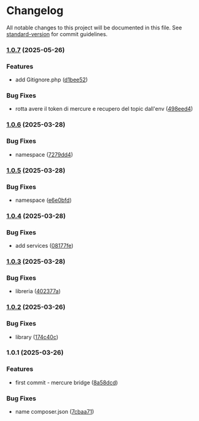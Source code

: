 # Changelog

All notable changes to this project will be documented in this file. See [standard-version](https://github.com/conventional-changelog/standard-version) for commit guidelines.

### [1.0.7](https://github.com/K3Progetti/mercure-bridge-bundle/compare/v1.0.6...v1.0.7) (2025-05-26)


### Features

* add Gitignore.php ([d1bee52](https://github.com/K3Progetti/mercure-bridge-bundle/commit/d1bee52ca4cdfd3b7a8741debe099ddeac7d5457))


### Bug Fixes

* rotta avere il token di mercure e recupero del topic dall'env ([498eed4](https://github.com/K3Progetti/mercure-bridge-bundle/commit/498eed4bb8c18d7ac79c786abb4fb2eccb77e359))

### [1.0.6](https://github.com/K3Progetti/mercure-bridge-bundle/compare/v1.0.5...v1.0.6) (2025-03-28)


### Bug Fixes

* namespace ([7279dd4](https://github.com/K3Progetti/mercure-bridge-bundle/commit/7279dd4fed5b661e4a072eeae3ef51181227d015))

### [1.0.5](https://github.com/K3Progetti/mercure-bridge-bundle/compare/v1.0.4...v1.0.5) (2025-03-28)


### Bug Fixes

* namespace ([e6e0bfd](https://github.com/K3Progetti/mercure-bridge-bundle/commit/e6e0bfdbe16fa118f8feafa90f4c743f6de63ff0))

### [1.0.4](https://github.com/K3Progetti/mercure-bridge-bundle/compare/v1.0.3...v1.0.4) (2025-03-28)


### Bug Fixes

* add services ([08177fe](https://github.com/K3Progetti/mercure-bridge-bundle/commit/08177fe41dcd0375cf3660f366c72cd7739c6573))

### [1.0.3](https://github.com/K3Progetti/mercure-bridge-bundle/compare/v1.0.2...v1.0.3) (2025-03-28)


### Bug Fixes

* libreria ([402377a](https://github.com/K3Progetti/mercure-bridge-bundle/commit/402377aa927f913d87788cb8155e042c3bf969ff))

### [1.0.2](https://github.com/K3Progetti/mercure-bridge-bundle/compare/v1.0.1...v1.0.2) (2025-03-26)


### Bug Fixes

* library ([174c40c](https://github.com/K3Progetti/mercure-bridge-bundle/commit/174c40c5fe7e609a8e611314b9fabd4376d5e30d))

### 1.0.1 (2025-03-26)


### Features

* first commit - mercure bridge ([8a58dcd](https://github.com/K3Progetti/mercure-bridge-bundle/commit/8a58dcd478841f0c3c40e69651adf6748cf777a0))


### Bug Fixes

* name composer.json ([7cbaa71](https://github.com/K3Progetti/mercure-bridge-bundle/commit/7cbaa71d2ea9b8850806003dac75e31e66fad32d))
